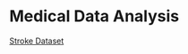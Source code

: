 # Medical Data Analysis

[Stroke Dataset](https://www.kaggle.com/datasets/fedesoriano/stroke-prediction-dataset?resource=download)
